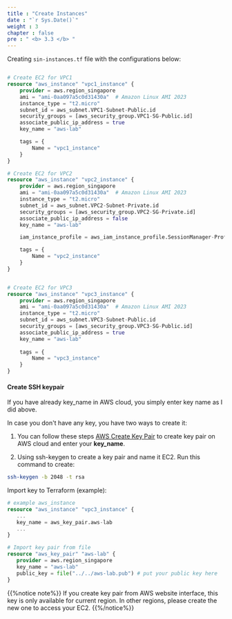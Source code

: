 ```yaml
---
title : "Create Instances"
date : "`r Sys.Date()`"
weight : 3
chapter : false
pre : " <b> 3.3 </b> "
---
```


Creating `sin-instances.tf` file with the configurations below:

```terraform

# Create EC2 for VPC1
resource "aws_instance" "vpc1_instance" {
    provider = aws.region_singapore
    ami = "ami-0aa097a5c0d31430a"  # Amazon Linux AMI 2023
    instance_type = "t2.micro"
    subnet_id = aws_subnet.VPC1-Subnet-Public.id
    security_groups = [aws_security_group.VPC1-SG-Public.id]
    associate_public_ip_address = true
    key_name = "aws-lab"

    tags = {
        Name = "vpc1_instance"
    }
}

# Create EC2 for VPC2
resource "aws_instance" "vpc2_instance" {
    provider = aws.region_singapore
    ami = "ami-0aa097a5c0d31430a"  # Amazon Linux AMI 2023
    instance_type = "t2.micro"
    subnet_id = aws_subnet.VPC2-Subnet-Private.id
    security_groups = [aws_security_group.VPC2-SG-Private.id]
    associate_public_ip_address = false
    key_name = "aws-lab"

    iam_instance_profile = aws_iam_instance_profile.SessionManager-Profile.name

    tags = {
        Name = "vpc2_instance"
    }
}


# Create EC2 for VPC3
resource "aws_instance" "vpc3_instance" {
    provider = aws.region_singapore
    ami = "ami-0aa097a5c0d31430a"  # Amazon Linux AMI 2023
    instance_type = "t2.micro"
    subnet_id = aws_subnet.VPC3-Subnet-Public.id
    security_groups = [aws_security_group.VPC3-SG-Public.id]
    associate_public_ip_address = true
    key_name = "aws-lab"
    
    tags = {
        Name = "vpc3_instance"
    }
}
```

#### Create SSH keypair

If you have already key_name in AWS cloud, you simply enter key name as I did above. 

In case you don't have any key, you have two ways to create it:
1. You can follow these steps [AWS Create Key Pair](https://docs.aws.amazon.com/AWSEC2/latest/UserGuide/create-key-pairs.html) to create key pair on AWS cloud and enter your **key_name**.

2. Using ssh-keygen to create a key pair and name it EC2. Run this command to create:
```bash
ssh-keygen -b 2048 -t rsa
```

Import key to Terraform (example):



```terraform
# example aws_instance
resource "aws_instance" "vpc3_instance" {
   ...
   key_name = aws_key_pair.aws-lab
   ...
}

# Import key pair from file
resource "aws_key_pair" "aws-lab" {
   provider = aws.region_singapore
   key_name = "aws-lab"
   public_key = file("../../aws-lab.pub") # put your public key here
}

```

{{%notice note%}}
If you create key pair from AWS website interface, this key is only available for current region. In other regions, please create the new one to access your EC2.
{{%/notice%}}